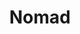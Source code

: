 ---
draft: false
title: Nomad
content:
  id: nomad
  name: Nomad
  website: https://www.nomadproject.io/
  short_description: Nomad is a scheduler and workload orchestrator.
---
